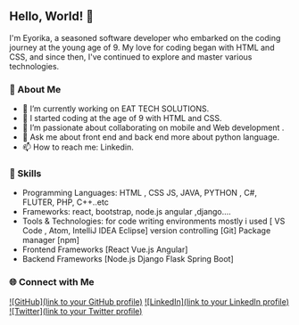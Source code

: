 ## Hello, World! 👋

I'm Eyorika, a seasoned software developer who embarked on the coding journey at the young age of 9. My love for coding began with HTML and CSS, and since then, I've continued to explore and master various technologies.

### 💼 About Me

- 🔭 I’m currently working on EAT TECH SOLUTIONS.
- 🌱 I started coding at the age of 9 with HTML and CSS.
- 👯 I’m passionate about collaborating on mobile and Web development .
- 💬 Ask me about front end and back end more about python language.
- 📫 How to reach me: Linkedin.

### 🚀 Skills

- Programming Languages: HTML , CSS JS, JAVA, PYTHON , C#, FLUTER, PHP, C++..etc
- Frameworks: react, bootstrap, node.js angular ,django....
- Tools & Technologies: for code writing environments mostly i used [ VS Code , Atom, IntelliJ IDEA Eclipse] version controlling [Git] Package manager [npm]
- Frontend Frameworks  [React Vue.js Angular]
- Backend Frameworks [Node.js Django Flask Spring Boot]

### 🌐 Connect with Me

[![GitHub](link to your GitHub profile)](https://github.com/Eyorika)
[![LinkedIn](link to your LinkedIn profile)](https://www.linkedin.com/in/eyobayalew)
[![Twitter](link to your Twitter profile)](https://twitter.com/eyobayalew6)





